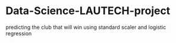 # Data-Science-LAUTECH-project
predicting the club that will win using standard scaler and logistic regression
